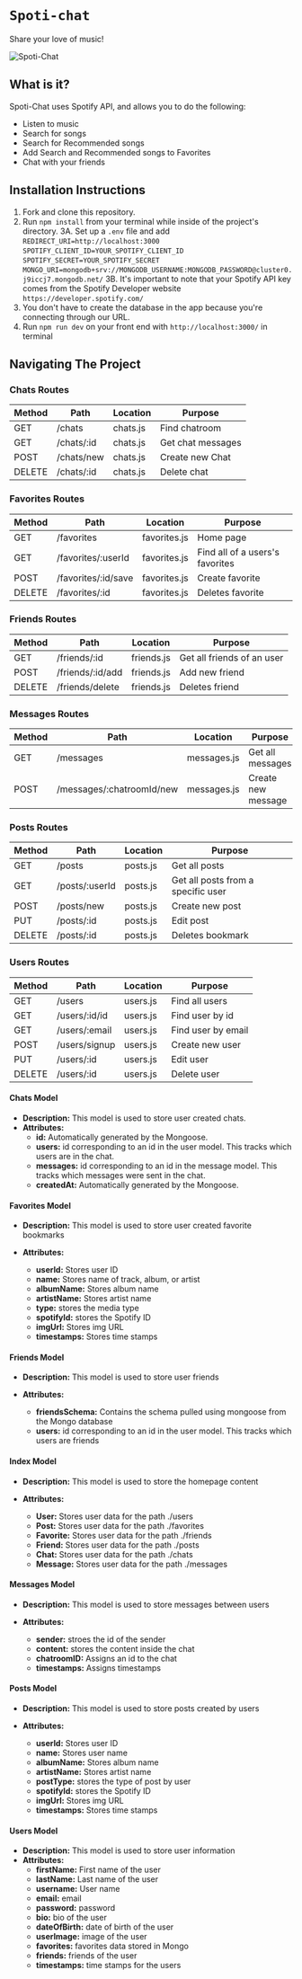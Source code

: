 # `Spoti-chat`

Share your love of music!

![Spoti-Chat](./images/HomePage.png)

## What is it?

Spoti-Chat uses Spotify API, and allows you to do the following:

- Listen to music
- Search for songs
- Search for Recommended songs
- Add Search and Recommended songs to Favorites
- Chat with your friends

## Installation Instructions

1. Fork and clone this repository.
2. Run `npm install` from your terminal while inside of the project's directory.
   3A. Set up a `.env` file and add
   `REDIRECT_URI=http://localhost:3000`
   `SPOTIFY_CLIENT_ID=YOUR_SPOTIFY_CLIENT_ID`
   `SPOTIFY_SECRET=YOUR_SPOTIFY_SECRET`
   `MONGO_URI=mongodb+srv://MONGODB_USERNAME:MONGODB_PASSWORD@cluster0.j9iccj7.mongodb.net/`
   3B. It's important to note that your Spotify API key comes from the Spotify Developer website `https://developer.spotify.com/`
3. You don't have to create the database in the app because you're connecting through our URL.
4. Run `npm run dev` on your front end with `http://localhost:3000/` in terminal

## Navigating The Project

### Chats Routes

| Method | Path       | Location | Purpose           |
| ------ | ---------- | -------- | ----------------- |
| GET    | /chats     | chats.js | Find chatroom     |
| GET    | /chats/:id | chats.js | Get chat messages |
| POST   | /chats/new | chats.js | Create new Chat   |
| DELETE | /chats/:id | chats.js | Delete chat       |

### Favorites Routes

| Method | Path                | Location     | Purpose                         |
| ------ | ------------------- | ------------ | ------------------------------- |
| GET    | /favorites          | favorites.js | Home page                       |
| GET    | /favorites/:userId  | favorites.js | Find all of a users's favorites |
| POST   | /favorites/:id/save | favorites.js | Create favorite                 |
| DELETE | /favorites/:id      | favorites.js | Deletes favorite                |

### Friends Routes

| Method | Path             | Location   | Purpose                    |
| ------ | ---------------- | ---------- | -------------------------- |
| GET    | /friends/:id     | friends.js | Get all friends of an user |
| POST   | /friends/:id/add | friends.js | Add new friend             |
| DELETE | /friends/delete  | friends.js | Deletes friend             |

### Messages Routes

| Method | Path                      | Location    | Purpose            |
| ------ | ------------------------- | ----------- | ------------------ |
| GET    | /messages                 | messages.js | Get all messages   |
| POST   | /messages/:chatroomId/new | messages.js | Create new message |

### Posts Routes

| Method | Path           | Location | Purpose                            |
| ------ | -------------- | -------- | ---------------------------------- |
| GET    | /posts         | posts.js | Get all posts                      |
| GET    | /posts/:userId | posts.js | Get all posts from a specific user |
| POST   | /posts/new     | posts.js | Create new post                    |
| PUT    | /posts/:id     | posts.js | Edit post                          |
| DELETE | /posts/:id     | posts.js | Deletes bookmark                   |

### Users Routes

| Method | Path          | Location | Purpose            |
| ------ | ------------- | -------- | ------------------ |
| GET    | /users        | users.js | Find all users     |
| GET    | /users/:id/id | users.js | Find user by id    |
| GET    | /users/:email | users.js | Find user by email |
| POST   | /users/signup | users.js | Create new user    |
| PUT    | /users/:id    | users.js | Edit user          |
| DELETE | /users/:id    | users.js | Delete user        |

#### Chats Model

- **Description:** This model is used to store user created chats.
- **Attributes:**
  - **id:** Automatically generated by the Mongoose.
  - **users:** id corresponding to an id in the user model. This tracks which users are in the chat.
  - **messages:** id corresponding to an id in the message model. This tracks which messages were sent in the chat.
  - **createdAt:** Automatically generated by the Mongoose.

#### Favorites Model

- **Description:** This model is used to store user created favorite bookmarks
- **Attributes:**

  - **userId:** Stores user ID
  - **name:** Stores name of track, album, or artist
  - **albumName:** Stores album name
  - **artistName:** Stores artist name
  - **type:** stores the media type
  - **spotifyId:** stores the Spotify ID
  - **imgUrl:** Stores img URL
  - **timestamps:** Stores time stamps

#### Friends Model

- **Description:** This model is used to store user friends
- **Attributes:**

  - **friendsSchema:** Contains the schema pulled using mongoose from the Mongo database
  - **users:** id corresponding to an id in the user model. This tracks which users are friends

#### Index Model

- **Description:** This model is used to store the homepage content
- **Attributes:**

  - **User:** Stores user data for the path ./users
  - **Post:** Stores user data for the path ./favorites
  - **Favorite:** Stores user data for the path ./friends
  - **Friend:** Stores user data for the path ./posts
  - **Chat:** Stores user data for the path ./chats
  - **Message:** Stores user data for the path ./messages

#### Messages Model

- **Description:** This model is used to store messages between users
- **Attributes:**

  - **sender:** stroes the id of the sender
  - **content:** stores the content inside the chat
  - **chatroomID:** Assigns an id to the chat
  - **timestamps:** Assigns timestamps

#### Posts Model

- **Description:** This model is used to store posts created by users
- **Attributes:**

  - **userId:** Stores user ID
  - **name:** Stores user name
  - **albumName:** Stores album name
  - **artistName:** Stores artist name
  - **postType:** stores the type of post by user
  - **spotifyId:** stores the Spotify ID
  - **imgUrl:** Stores img URL
  - **timestamps:** Stores time stamps

#### Users Model

- **Description:** This model is used to store user information
- **Attributes:**
  - **firstName:** First name of the user
  - **lastName:** Last name of the user
  - **username:** User name
  - **email:** email
  - **password:** password
  - **bio:** bio of the user
  - **dateOfBirth:** date of birth of the user
  - **userImage:** image of the user
  - **favorites:** favorites data stored in Mongo
  - **friends:** friends of the user
  - **timestamps:** time stamps for the users

